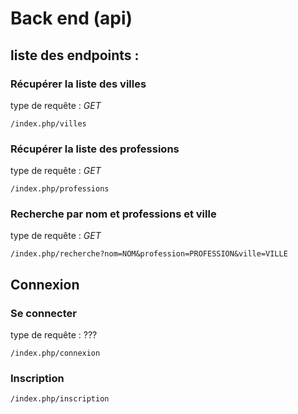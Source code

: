 # Back end (api)
## liste des endpoints :
### Récupérer la liste des villes
type de requête : *GET*

```
/index.php/villes
```
### Récupérer la liste des professions
type de requête : *GET*

```
/index.php/professions
```
### Recherche par nom et professions et ville
type de requête : *GET*

```
/index.php/recherche?nom=NOM&profession=PROFESSION&ville=VILLE
```

## Connexion
### Se connecter
type de requête : ???
```
/index.php/connexion
```
### Inscription
```
/index.php/inscription
```
